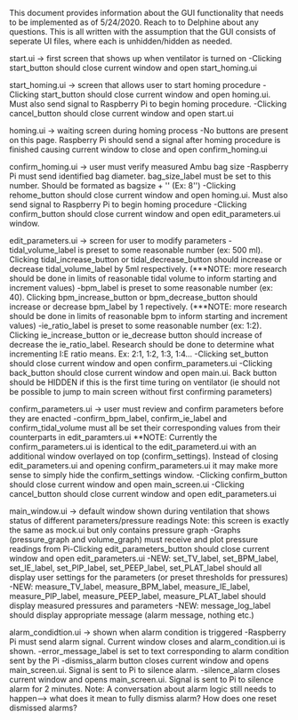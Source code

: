 This document provides information about the GUI functionality that needs to be implemented as of 5/24/2020. Reach to to Delphine about any questions.
This is all written with the assumption that the GUI consists of seperate UI files, where each is unhidden/hidden as needed.

start.ui -> first screen that shows up when ventilator is turned on
-Clicking start_button should close current window and open start_homing.ui

start_homing.ui -> screen that allows user to start homing procedure
-Clicking start_button should close current window and open homing.ui. Must also send signal to Raspberry Pi to begin homing procedure.
-Clicking cancel_button should close current window and open start.ui

homing.ui -> waiting screen during homing process
-No buttons are present on this page. Raspberry Pi should send a signal after homing procedure is finished causing current window to close and open confirm_homing.ui

confirm_homing.ui -> user must verify measured Ambu bag size
-Raspberry Pi must send identified bag diameter. bag_size_label must be set to this number. Should be formated as bagsize + '' (Ex: 8'')
-Clicking rehome_button should close current window and open homing.ui. Must also send signal to Raspberry Pi to begin homing procedure
-Clicking confirm_button should close current window and open edit_parameters.ui window. 

edit_parameters.ui -> screen for user to modify parameters
-tidal_volume_label is preset to some reasonable number (ex: 500 ml). Clicking tidal_increase_button or tidal_decrease_button should increase or decrease tidal_volume_label by 5ml respectively. (***NOTE: more research should be done in limits of reasonable tidal volume to inform starting and increment values)
-bpm_label is preset to some reasonable number (ex: 40). Clicking bpm_increase_button or bpm_decrease_button should increase or decrease bpm_label by 1 repectively. (***NOTE: more research should be done in limits of reasonable bpm to inform starting and increment values)
-ie_ratio_label is preset to some reasonable number (ex: 1:2). Clicking ie_increase_button or ie_decrease button should increase of decrease the ie_ratio_label. Research should be done to determine what incrementing I:E ratio means. Ex: 2:1, 1:2, 1:3, 1:4...
-Clicking set_button should close current window and open confirm_parameters.ui
-Clicking back_button should close current window and open main.ui. Back button should be HIDDEN if this is the first time turing on ventilator (ie should not be possible to jump to main screen without first confirming parameters)

confirm_parameters.ui -> user must review and confirm parameters before they are enacted
-confirm_bpm_label, confirm_ie_label and confirm_tidal_volume must all be set their corresponding values from their counterparts in edit_paramters.ui
**NOTE: Currently the confirm_parameters.ui is identical to the edit_parameterd.ui with an additional window overlayed on top (confirm_settings). Instead of closing edit_parameters.ui and opening confirm_parameters.ui it may make more sense to simply hide the confirm_settings window.
-Clicking confirm_button should close current window and open main_screen.ui
-Clicking cancel_button should close current window and open edit_parameters.ui

main_window.ui -> default window shown during ventilation that shows status of different parameters/pressure readings
Note: this screen is exactly the same as mock.ui but only contains pressure graph
-Graphs (pressure_graph and volume_graph) must receive and plot pressure readings from Pi-Clicking edit_parameters_button should close current window and open edit_parameters.ui
-NEW: set_TV_label, set_BPM_label, set_IE_label, set_PIP_label, set_PEEP_label, set_PLAT_label should all display user settings for the parameters (or preset thresholds for pressures)
-NEW: measure_TV_label, measure_BPM_label, measure_IE_label, measure_PIP_label, measure_PEEP_label, measure_PLAT_label should display measured pressures and parameters
-NEW: message_log_label should display appropriate message (alarm message, nothing etc.)

alarm_condidtion.ui -> shown when alarm condition is triggered
-Raspberry Pi must send alarm signal. Current window closes and alarm_condition.ui is shown.
-error_message_label is set to text corresponding to alarm condition sent by the Pi
-dismiss_alarm button closes current window and opens main_screen.ui. Signal is sent to Pi to silence alarm.
-silence_alarm closes current window and opens main_screen.ui. Signal is sent to Pi to silence alarm for 2 minutes. 
Note: A conversation about alarm logic still needs to happen--> what does it mean to fully dismiss alarm? How does one reset dismissed alarms?





